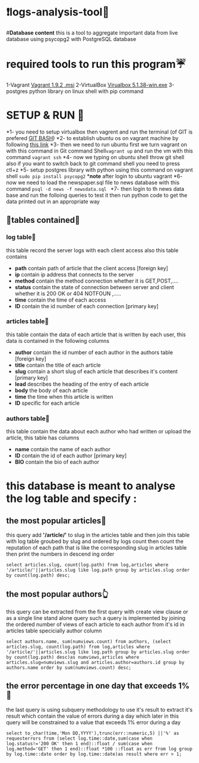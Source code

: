 # :exclamation:logs-analysis-tool:anger:

#**Database content**
this is a tool to aggregate important data from live database using psycopg2 with PostgreSQL database

# **required tools to run this program**:umbrella:
1-Vagrant [Vagrant 1.9.2 .msi](https://releases.hashicorp.com/vagrant/1.9.2/)
2-VirtualBox [Virualbox 5.1.38-win.exe](https://download.virtualbox.org/virtualbox/5.1.38/)
3-postgres python library on linux shell with pip command

# SETUP & RUN :frog:
  *1- you need to setup virtualbox then vagrent and run the terminal (of GIT is prefered [GIT BASH](https://git-scm.com/downloads))
  *2- to establish ubuntu os on vagrant machine by following [this link](https://app.vagrantup.com/ubuntu/boxes/trusty64)
  *3- then we need to run ubuntu first we turn vagrant on with this command in Git command Shell```vagrant up``` and run the vm with this command ```vagrant ssh``` 
  *4- now we typing on ubuntu shell throw git shell also if you want to switch back to git command shell you need to press ctl+z
  *5- setup postgres library with python using this command on vagrant shell ```sudo pip install psycopg2``` ***note** after login to ubuntu vagrant 
  *6- now we need to load the newspaper.sql file to news database with this command ```psql -d news -f newsdata.sql ```
  *7- then login to th news data base and run the folloing queries to test it then run python code  to get the data printed out in an appropriate way

## :star2:tables contained:star2:

### log table:running:

this table record the server logs with each client access also this table contains
  * **path**    contain path of article that the client access [foreign key]
  * **ip**      contain ip address that connects to the server
  * **method**  contain the method connection whether it is GET,POST,....
  * **status**  contain the state of connection between server and client whether it is 200 OK or 404 NOTFOUN ,.....
  * **time**    contain the time of each access 
  * **ID**      contain the id number of each connection [primary key]

### articles table:couple:

this table contain the data of each article that is written by each user, this data is contained in the following columns
  * **author**  contain the id number of each author in the authors table [foreign key]
  * **title**   contain the title of each article
  * **slug**    contain a short slug of each article that describes it's content [primary key]
  * **lead**    describes the heading of the entry of each article
  * **body**    the body of each article
  * **time**    the time when this article is written
  * **ID**      specific for each article

### authors table:walking:

this table contain the data about each author who had written or upload the article, this table has columns
  * **name**    contain the name of each author 
  * **ID**      contain the id of each author [primary key]
  * **BIO**     contain the bio of each author
  
  
# **this database is meant to analyse the log table and specify :**
## the most popular articles:metal:
this query add **'/article/'** to slug in the articles table and then join this table with log table groubed by slug and ordered by logs count then count the reputation of each path that is like the corresponding slug in articles table then print the numbers in descend ing order

```
select articles.slug, count(log.path) from log,articles where '/article/'||articles.slug like log.path group by articles.slug order by count(log.path) desc;
```
## the most popular authors:point_up_2:
this query can be extracted from the first query with create view clause or as a single line stand alone query such a query is implemented by joining the ordered number of views of each article to each author from it's id in articles table specicially author column
```
select authors.name, sum(numviews.count) from authors, (select articles.slug, count(log.path) from log,articles where '/article/'||articles.slug like log.path group by articles.slug order by count(log.path) desc)as numviews,articles where articles.slug=numviews.slug and articles.author=authors.id group by authors.name order by sum(numviews.count) desc;
```
## the error percentage in one day that exceeds 1%:fu:
the last query is using subquery methodology to use it's result to extract it's result which contain the value of errors during a day which later in this query will be constrained to a value that exceeds 1% error during a day
```
select to_char(time,'Mon DD,YYYY'),trunc(err::numeric,5) ||'%' as requesterrors from (select log.time::date,sum(case when log.status!='200 OK' then 1 end)::float / sum(case when log.method='GET' then 1 end)::float *100 ::float as err from log group by log.time::date order by log.time::date)as result where err > 1;
```
